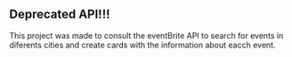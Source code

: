 ## Deprecated API!!!

This project was made to consult the eventBrite API to search for events
in diferents cities and create cards with the information about eacch event.
